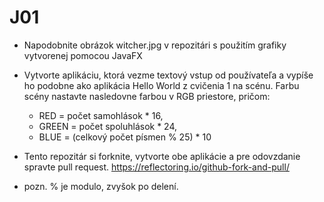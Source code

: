 # J01

- Napodobnite obrázok witcher.jpg v repozitári s použitím grafiky vytvorenej pomocou JavaFX
- Vytvorte aplikáciu, ktorá vezme textový vstup od používateľa a vypíše ho podobne ako aplikácia Hello World z cvičenia 1 na scénu. Farbu scény nastavte nasledovne farbou v RGB priestore, pričom:
	- RED = počet samohlások * 16,
	- GREEN = počet spoluhlások * 24,
	- BLUE = (celkový počet písmen % 25) * 10 

- Tento repozitár si forknite, vytvorte obe aplikácie a pre odovzdanie spravte pull request. https://reflectoring.io/github-fork-and-pull/

- pozn. % je modulo, zvyšok po delení.
 


